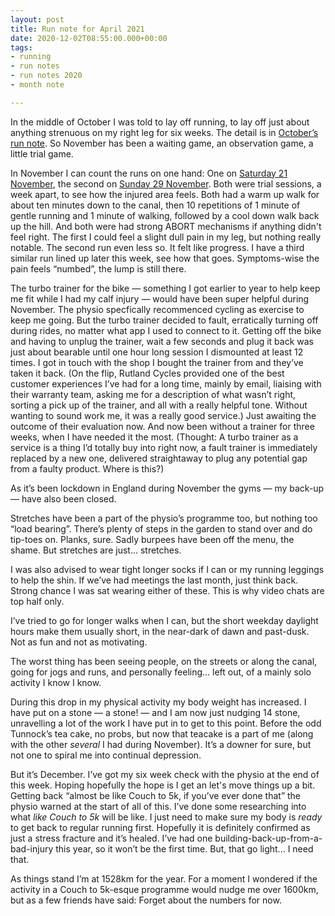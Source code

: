 ```yaml
---
layout: post
title: Run note for April 2021
date: 2020-12-02T08:55:00.000+00:00
tags:
- running
- run notes
- run notes 2020
- month note

---
```

In the middle of October I was told to lay off running, to lay off just about anything strenuous on my right leg for six weeks. The detail is in [October’s run note](/run-note-for-august-september-and-october-2020/). So November has been a waiting game, an observation game, a little trial game.

In November I can count the runs on one hand: One on [Saturday 21 November](https://www.strava.com/activities/4369976266/overview), the second on [Sunday 29 November](https://www.strava.com/activities/4405633821/overview). Both were trial sessions, a week apart, to see how the injured area feels. Both had a warm up walk for about ten minutes down to the canal, then 10 repetitions of 1 minute of gentle running and 1 minute of walking, followed by a cool down walk back up the hill. And both were had strong ABORT mechanisms if anything didn't feel right. The first I could feel a slight dull pain in my leg, but nothing really notable. The second run even less so. It felt like progress. I have a third similar run lined up later this week, see how that goes. Symptoms-wise the pain feels “numbed”, the lump is still there.

The turbo trainer for the bike — something I got earlier to year to help keep me fit while I had my calf injury — would have been super helpful during November. The physio specfically recommenced cycling as exercise to keep me going. But the turbo trainer decided to fault, erratically turning off during rides, no matter what app I used to connect to it. Getting off the bike and having to unplug the trainer, wait a few seconds and plug it back was just about bearable until one hour long session I dismounted at least 12 times. I got in touch with the shop I bought the trainer from and they’ve taken it back. (On the flip, Rutland Cycles provided one of the best customer experiences I’ve had for a long time, mainly by email, liaising with their warranty team, asking me for a description of what wasn’t right, sorting a pick up of the trainer, and all with a really helpful tone. Without wanting to sound work me, it was a really good service.) Just awaiting the outcome of their evaluation now. And now been without a trainer for three weeks, when I have needed it the most. (Thought: A turbo trainer as a service is a thing I’d totally buy into right now, a fault trainer is immediately replaced by a new one, delivered straightaway to plug any potential gap from a faulty product. Where is this?)

As it’s been lockdown in England during November the gyms — my back-up — have also been closed.

Stretches have been a part of the physio’s programme too, but nothing too “load bearing”. There’s plenty of steps in the garden to stand over and do tip-toes on. Planks, sure. Sadly burpees have been off the menu, the shame. But stretches are just... stretches.

I was also advised to wear tight longer socks if I can or my running leggings to help the shin. If we’ve had meetings the last month, just think back. Strong chance I was sat wearing either of these. This is why video chats are top half only.

I’ve tried to go for longer walks when I can, but the short weekday daylight hours make them usually short, in the near-dark of dawn and past-dusk. Not as fun and not as motivating.

The worst thing has been seeing people, on the streets or along the canal, going for jogs and runs, and personally feeling... left out, of a mainly solo activity I know I know.

During this drop in my physical activity my body weight has increased. I have put on a stone — a stone! — and I am now just nudging 14 stone, unravelling a lot of the work I have put in to get to this point. Before the odd Tunnock’s tea cake, no probs, but now that teacake is a part of me (along with the other _several_ I had during November). It’s a downer for sure, but not one to spiral me into continual depression.

But it’s December. I’ve got my six week check with the physio at the end of this week. Hoping hopefully the hope is I get an let's move things up a bit. Getting back “almost be like Couch to 5k, if you’ve ever done that” the physio warned at the start of all of this. I’ve done some researching into what _like Couch to 5k_ will be like. I just need to make sure my body is _ready_ to get back to regular running first. Hopefully it is definitely confirmed as just a stress fracture and it’s healed. I’ve had one building-back-up-from-a-bad-injury this year, so it won’t be the first time. But, that go light... I need that.

As things stand I’m at 1528km for the year. For a moment I wondered if the activity in a Couch to 5k-esque programme would nudge me over 1600km, but as a few friends have said: Forget about the numbers for now.